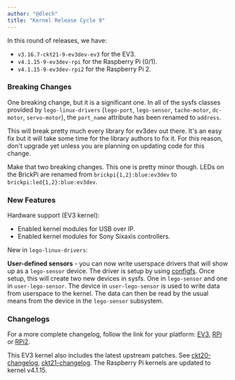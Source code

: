 ```yaml
---
author: "@dlech"
title: "Kernel Release Cycle 9"
---
```


In this round of releases, we have:

* `v3.16.7-ckt21-9-ev3dev-ev3` for the EV3.
* `v4.1.15-9-ev3dev-rpi` for the Raspberry Pi (0/1).
* `v4.1.15-9-ev3dev-rpi2` for the Raspberry Pi 2.

### Breaking Changes

One breaking change, but it is a significant one. In all of the sysfs classes
provided by `lego-linux-drivers` (`lego-port`, `lego-sensor`, `tacho-motor`,
`dc-motor`, `servo-motor`), the `port_name` attribute has been renamed to `address`.

This will break pretty much every library for ev3dev out there. It's an easy fix
but it will take some time for the library authors to fix it. For this reason,
don't upgrade yet unless you are planning on updating code for this change.

Make that two breaking changes. This one is pretty minor though. LEDs on the
BrickPi are renamed from `brickpi{1,2}:blue:ev3dev` to `brickpi:led{1,2}:blue:ev3dev`.

### New Features

Hardware support (EV3 kernel):

* Enabled kernel modules for USB over IP.
* Enabled kernel modules for Sony Sixaxis controllers.

New in `lego-linux-drivers`:

__User-defined sensors__ - you can now write userspace drivers that will show
up as a `lego-sensor` device. The driver is setup by using [configfs](https://en.wikipedia.org/wiki/Configfs).
Once setup, this will create two new devices in sysfs. One in `lego-sensor` and
one in `user-lego-sensor`. The device in `user-lego-sensor` is used to write
data from userspace to the kernel. The data can then be read by the usual means
from the device in the `lego-sensor` subsystem.

### Changelogs

For a more complete changelog, follow the link for your platform:
[EV3][ev3-changelog], [RPi][rpi-changelog] or [RPi2][rpi2-changelog].

This EV3 kernel also includes the latest upstream patches. See [ckt20-changelog],
[ckt21-changelog]. The Raspberry Pi kernels are updated to kernel v4.1.15.

[ckt20-changelog]: https://lists.ubuntu.com/archives/kernel-team/2015-November/065769.html
[ckt21-changelog]: https://lists.ubuntu.com/archives/kernel-team/2015-December/066818.html
[ev3-changelog]: https://github.com/ev3dev/ev3dev-kpkg/blob/c72b03100a3aa8e332b410074e74572b35df2324/ev3dev-ev3/changelog
[rpi-changelog]: https://github.com/ev3dev/ev3dev-kpkg/blob/c72b03100a3aa8e332b410074e74572b35df2324/ev3dev-rpi/changelog
[rpi2-changelog]: https://github.com/ev3dev/ev3dev-kpkg/blob/c72b03100a3aa8e332b410074e74572b35df2324/ev3dev-rpi2/changelog

